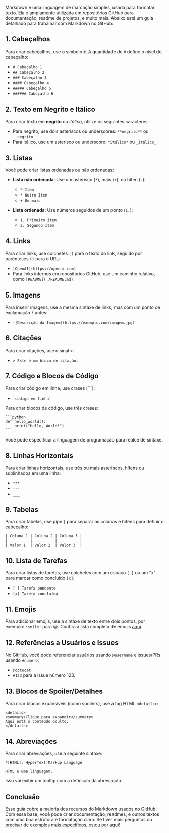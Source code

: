 Markdown é uma linguagem de marcação simples, usada para formatar texto. Ela é amplamente utilizada em repositórios GitHub para documentação, readme de projetos, e muito mais. Abaixo está um guia detalhado para trabalhar com Markdown no GitHub:

## 1. Cabeçalhos
Para criar cabeçalhos, use o símbolo `#`. A quantidade de `#` define o nível do cabeçalho:

- `# Cabeçalho 1`
- `## Cabeçalho 2`
- `### Cabeçalho 3`
- `#### Cabeçalho 4`
- `##### Cabeçalho 5`
- `###### Cabeçalho 6`

## 2. Texto em Negrito e Itálico
Para criar texto em **negrito** ou *itálico*, utilize os seguintes caracteres:

- Para negrito, use dois asteriscos ou underscores: `**negrito**` ou `__negrito__`
- Para itálico, use um asterisco ou underscore: `*itálico*` ou `_itálico_`

## 3. Listas
Você pode criar listas ordenadas ou não ordenadas:

- **Lista não ordenada**: Use um asterisco (`*`), mais (`+`), ou hífen (`-`):
  - `* Item`
  - `* Outro Item`
  - `+ Um mais`
  
- **Lista ordenada**: Use números seguidos de um ponto (`1.`):
  - `1. Primeiro item`
  - `2. Segundo item`

## 4. Links
Para criar links, use colchetes `[]` para o texto do link, seguido por parênteses `()` para o URL:

- `[OpenAI](https://openai.com)`
- Para links internos em repositórios GitHub, use um caminho relativo, como `[README](./README.md)`.

## 5. Imagens
Para inserir imagens, use a mesma sintaxe de links, mas com um ponto de exclamação `!` antes:

- `![Descrição da Imagem](https://exemplo.com/imagem.jpg)`

## 6. Citações
Para criar citações, use o sinal `>`:

- `> Este é um bloco de citação.`

## 7. Código e Blocos de Código
Para criar código em linha, use crases (`\``):

- `` `codigo em linha` ``

Para criar blocos de código, use três crases:

````
```python
def hello_world():
    print("Hello, World!")
```
````

Você pode especificar a linguagem de programação para realce de sintaxe.

## 8. Linhas Horizontais
Para criar linhas horizontais, use três ou mais asteriscos, hífens ou sublinhados em uma linha:

- `***`
- `---`
- `___`

## 9. Tabelas
Para criar tabelas, use pipe `|` para separar as colunas e hífens para definir o cabeçalho:

```
| Coluna 1 | Coluna 2 | Coluna 3 |
|----------|----------|----------|
| Valor 1  | Valor 2  | Valor 3  |
```

## 10. Lista de Tarefas
Para criar listas de tarefas, use colchetes com um espaço `[ ]` ou um "x" para marcar como concluído `[x]`:

- `[ ] Tarefa pendente`
- `[x] Tarefa concluída`

## 11. Emojis
Para adicionar emojis, use a sintaxe de texto entre dois pontos, por exemplo: `:smile:` para 😀. Confira a lista completa de emojis [aqui](https://github.com/ikatyang/emoji-cheat-sheet/blob/master/README.md).

## 12. Referências a Usuários e Issues
No GitHub, você pode referenciar usuários usando `@username` e issues/PRs usando `#numero`:

- `@octocat`
- `#123` para a issue número 123.

## 13. Blocos de Spoiler/Detalhes
Para criar blocos expansíveis (como spoilers), use a tag HTML `<details>`:

````
<details>
<summary>Clique para expandir</summary>
Aqui está o conteúdo oculto.
</details>
````

## 14. Abreviações
Para criar abreviações, use a seguinte sintaxe:

````
*[HTML]: HyperText Markup Language

HTML é uma linguagem.
````

Isso vai exibir um tooltip com a definição da abreviação.

## Conclusão
Esse guia cobre a maioria dos recursos do Markdown usados no GitHub. Com essa base, você pode criar documentação, readmes, e outros textos com uma boa estrutura e formatação clara. Se tiver mais perguntas ou precisar de exemplos mais específicos, estou por aqui!
